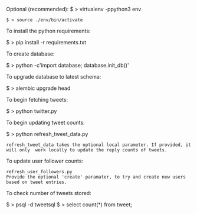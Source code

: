 
Optional (recommended):
    $ > virtualenv -ppython3 env

    $ > source ./env/bin/activate

To install the python requirements:

$ > pip install -r requirements.txt

To create database:

$ > python -c'import database; database.init_db()'


To upgrade database to latest schema:

$ > alembic upgrade head


To begin fetching tweets:

$ > python twitter.py

To begin updating tweet counts:

$ > python refresh_tweet_data.py

    refresh_tweet_data takes the optional local parameter. If provided, it will only  work locally to update the reply counts of tweets.

To update user follower counts:

    refresh_user_followers.py
    Provide the optional 'create' paramater, to try and create new users based on tweet entries.

To check number of tweets stored:

$ > psql -d tweetsql
$ >     select count(*) from tweet;

